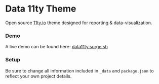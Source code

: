 # Data 11ty Theme

Open source <a href="11ty.io">11ty.io</a> theme designed for reporting & data-visualization.

### Demo

A live demo can be found here: <a href="http://data11ty.surge.sh/">data11ty.surge.sh</a>

### Setup

Be sure to change all information included in `_data` and `package.json` to reflect your own project details.
